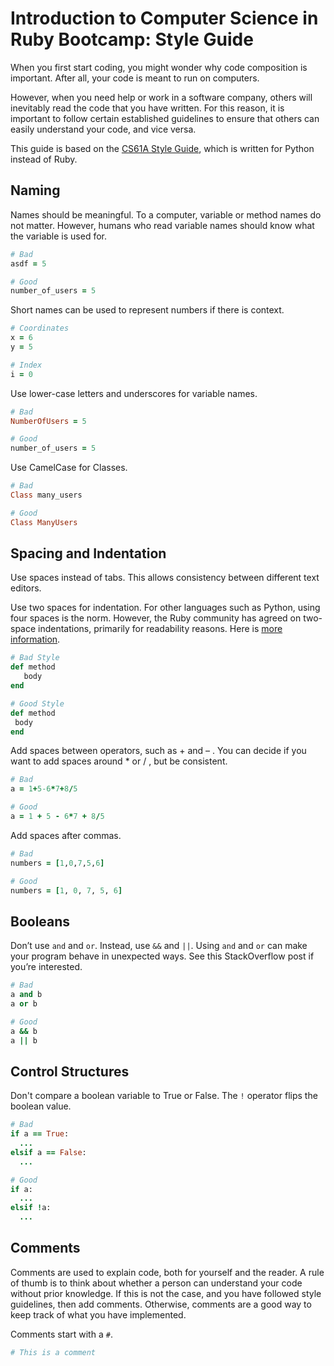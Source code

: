 # Introduction to Computer Science in Ruby Bootcamp: Style Guide
When you first start coding, you might wonder why code composition is important. After all, your code is meant to run on computers.

However, when you need help or work in a software company, others will inevitably read the code that you have written. For this reason, it is important to follow certain established guidelines to ensure that others can easily understand your code, and vice versa.

This guide is based on the [CS61A Style Guide](https://cs61a.org/articles/composition.html), which is written for Python instead of Ruby. 

## Naming

Names should be meaningful. To a computer, variable or method names do not matter. However, humans who read variable names should know what the variable is used for.

```ruby
# Bad
asdf = 5

# Good
number_of_users = 5
```

Short names can be used to represent numbers if there is context.

```ruby
# Coordinates
x = 6
y = 5

# Index
i = 0
```

Use lower-case letters and underscores for variable names.

```ruby
# Bad
NumberOfUsers = 5

# Good
number_of_users = 5
```

Use CamelCase for Classes.

```ruby
# Bad
Class many_users

# Good
Class ManyUsers
```

## Spacing and Indentation

Use spaces instead of tabs. This allows consistency between different text editors.

Use two spaces for indentation. For other languages such as Python, using four spaces is the norm. However, the Ruby community has agreed on two-space indentations, primarily for readability reasons. Here is [more information](https://stackoverflow.com/questions/6741586/rails-coding-standards-why-2-space-indentation#6741657).

```ruby
# Bad Style
def method
   body
end

# Good Style
def method
 body
end
```

Add spaces between operators, such as + and – . You can decide if you want to add spaces around * or / , but be consistent.

```ruby
# Bad
a = 1+5-6*7+8/5

# Good
a = 1 + 5 - 6*7 + 8/5
```

Add spaces after commas.

```ruby
# Bad
numbers = [1,0,7,5,6]

# Good
numbers = [1, 0, 7, 5, 6]
```

## Booleans

Don’t use `and` and `or`. Instead, use `&&` and `||`. Using `and` and `or` can make your program behave in unexpected ways. See this StackOverflow post if you’re interested.

```ruby
# Bad
a and b
a or b

# Good
a && b
a || b
```

## Control Structures
Don't compare a boolean variable to True or False. The `!` operator flips the boolean value.

```ruby
# Bad
if a == True:
  ...
elsif a == False:
  ...

# Good
if a:
  ...
elsif !a:
  ... 
```

## Comments

Comments are used to explain code, both for yourself and the reader. A rule of thumb is to think about whether a person can understand your code without prior knowledge. If this is not the case, and you have followed style guidelines, then add comments. Otherwise, comments are a good way to keep track of what you have implemented.

Comments start with a `#`.

```ruby
# This is a comment
```